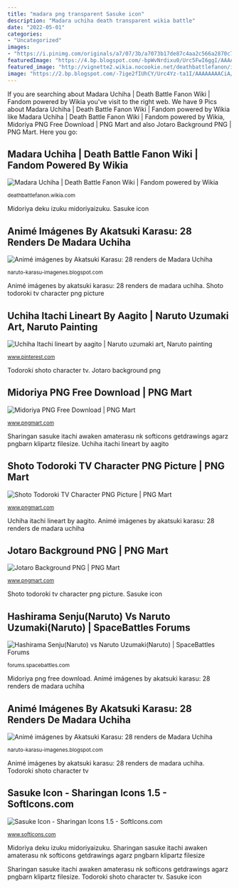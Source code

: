 ```yaml
---
title: "madara png transparent Sasuke icon"
description: "Madara uchiha death transparent wikia battle"
date: "2022-05-01"
categories:
- "Uncategorized"
images:
- "https://i.pinimg.com/originals/a7/07/3b/a7073b17de87c4aa2c566a2870c7a26b.png"
featuredImage: "https://4.bp.blogspot.com/-bpWvNrdixu0/Urc5FwI6ggI/AAAAAAAACjs/q6RpCtjFHrQ/s1600/Madara9.png"
featured_image: "http://vignette2.wikia.nocookie.net/deathbattlefanon/images/6/6a/Madara_transparent.png/revision/latest?cb=20150419021514"
image: "https://2.bp.blogspot.com/-7ige2fIUhCY/Urc4Yz-ta1I/AAAAAAAACiA/RxMwtEQw5Io/s1600/Madara17.png"
---
```


If you are searching about Madara Uchiha | Death Battle Fanon Wiki | Fandom powered by Wikia you've visit to the right web. We have 9 Pics about Madara Uchiha | Death Battle Fanon Wiki | Fandom powered by Wikia like Madara Uchiha | Death Battle Fanon Wiki | Fandom powered by Wikia, Midoriya PNG Free Download | PNG Mart and also Jotaro Background PNG | PNG Mart. Here you go:

## Madara Uchiha | Death Battle Fanon Wiki | Fandom Powered By Wikia

![Madara Uchiha | Death Battle Fanon Wiki | Fandom powered by Wikia](http://vignette2.wikia.nocookie.net/deathbattlefanon/images/6/6a/Madara_transparent.png/revision/latest?cb=20150419021514 "Jotaro jojo kujo unbreakable jojos joestar josuke higashikata brando yoshikage giovanna crusaders dio kazama bizzare stardust tendency supernatural namco lawl")

<small>deathbattlefanon.wikia.com</small>

Midoriya deku izuku midoriyaizuku. Sasuke icon

## Animé Imágenes By Akatsuki Karasu: 28 Renders De Madara Uchiha

![Animé imágenes by Akatsuki Karasu: 28 renders de Madara Uchiha](https://4.bp.blogspot.com/-bpWvNrdixu0/Urc5FwI6ggI/AAAAAAAACjs/q6RpCtjFHrQ/s1600/Madara9.png "Itachi uchiha minato namikaze")

<small>naruto-karasu-imagenes.blogspot.com</small>

Animé imágenes by akatsuki karasu: 28 renders de madara uchiha. Shoto todoroki tv character png picture

## Uchiha Itachi Lineart By Aagito | Naruto Uzumaki Art, Naruto Painting

![Uchiha Itachi lineart by aagito | Naruto uzumaki art, Naruto painting](https://i.pinimg.com/originals/a7/07/3b/a7073b17de87c4aa2c566a2870c7a26b.png "Animé imágenes by akatsuki karasu: 28 renders de madara uchiha")

<small>www.pinterest.com</small>

Todoroki shoto character tv. Jotaro background png

## Midoriya PNG Free Download | PNG Mart

![Midoriya PNG Free Download | PNG Mart](https://www.pngmart.com/files/13/Midoriya-PNG-Free-Download.png "Midoriya png free download")

<small>www.pngmart.com</small>

Sharingan sasuke itachi awaken amaterasu nk softicons getdrawings agarz pngbarn klipartz filesize. Uchiha itachi lineart by aagito

## Shoto Todoroki TV Character PNG Picture | PNG Mart

![Shoto Todoroki TV Character PNG Picture | PNG Mart](http://www.pngmart.com/files/13/Shoto-Todoroki-TV-Character-PNG-Picture.png "Todoroki shoto character tv")

<small>www.pngmart.com</small>

Uchiha itachi lineart by aagito. Animé imágenes by akatsuki karasu: 28 renders de madara uchiha

## Jotaro Background PNG | PNG Mart

![Jotaro Background PNG | PNG Mart](https://www.pngmart.com/files/13/Jotaro-Background-PNG.png "Madara uchiha death transparent wikia battle")

<small>www.pngmart.com</small>

Shoto todoroki tv character png picture. Sasuke icon

## Hashirama Senju(Naruto) Vs Naruto Uzumaki(Naruto) | SpaceBattles Forums

![Hashirama Senju(Naruto) vs Naruto Uzumaki(Naruto) | SpaceBattles Forums](http://orig05.deviantart.net/240f/f/2013/118/9/0/hashirama_senju_render_by_kemzlophe-d63bdvc.png "Itachi uchiha minato namikaze")

<small>forums.spacebattles.com</small>

Midoriya png free download. Animé imágenes by akatsuki karasu: 28 renders de madara uchiha

## Animé Imágenes By Akatsuki Karasu: 28 Renders De Madara Uchiha

![Animé imágenes by Akatsuki Karasu: 28 renders de Madara Uchiha](https://2.bp.blogspot.com/-7ige2fIUhCY/Urc4Yz-ta1I/AAAAAAAACiA/RxMwtEQw5Io/s1600/Madara17.png "Hashirama senju(naruto) vs naruto uzumaki(naruto)")

<small>naruto-karasu-imagenes.blogspot.com</small>

Animé imágenes by akatsuki karasu: 28 renders de madara uchiha. Todoroki shoto character tv

## Sasuke Icon - Sharingan Icons 1.5 - SoftIcons.com

![Sasuke Icon - Sharingan Icons 1.5 - SoftIcons.com](https://files.softicons.com/download/culture-icons/sharingan-icons-1.5-by-harenome-razanajato/png/256x256/sasuke.png "Madara uchiha")

<small>www.softicons.com</small>

Midoriya deku izuku midoriyaizuku. Sharingan sasuke itachi awaken amaterasu nk softicons getdrawings agarz pngbarn klipartz filesize

Sharingan sasuke itachi awaken amaterasu nk softicons getdrawings agarz pngbarn klipartz filesize. Todoroki shoto character tv. Sasuke icon
